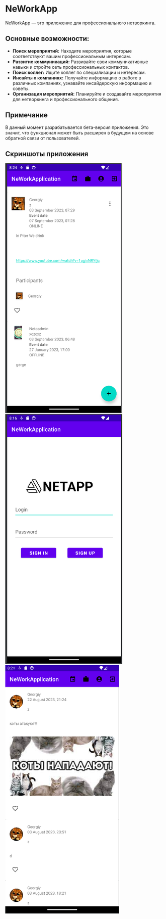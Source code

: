# NeWorkApp

NeWorkApp — это приложение для профессионального нетворкинга. 

## Основные возможности:

- **Поиск мероприятий:** Находите мероприятия, которые соответствуют вашим профессиональным интересам.
- **Развитие коммуникаций:** Развивайте свои коммуникативные навыки и стройте сеть профессиональных контактов.
- **Поиск коллег:** Ищите коллег по специализации и интересам.
- **Инсайты о компаниях:** Получайте информацию о работе в различных компаниях, узнавайте инсайдерскую информацию и советы.
- **Организация мероприятий:** Планируйте и создавайте мероприятия для нетворкинга и профессионального общения.

## Примечание

В данный момент разрабатывается бета-версия приложения. Это значит, что функционал может быть расширен в будущем на основе обратной связи от пользователей.

## Скриншоты приложения
![Скриншот мероприятий](https://github.com/Georgiy93/NeWorkApplication/blob/master/screenshot/Event.png)
![Скриншот аутентификации в приложении](https://github.com/Georgiy93/NeWorkApplication/blob/master/screenshot/LogIn.png)
![Скриншот постов пользователя](https://github.com/Georgiy93/NeWorkApplication/blob/master/screenshot/UserPost.png)
